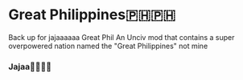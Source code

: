 # Great Philippines🇵🇭🇵🇭

Back up for jajaaaaaa Great Phil
An Unciv mod that contains a super overpowered nation named the "Great Philippines"
not mine

### Jajaa🤌🏻🤌🏻
